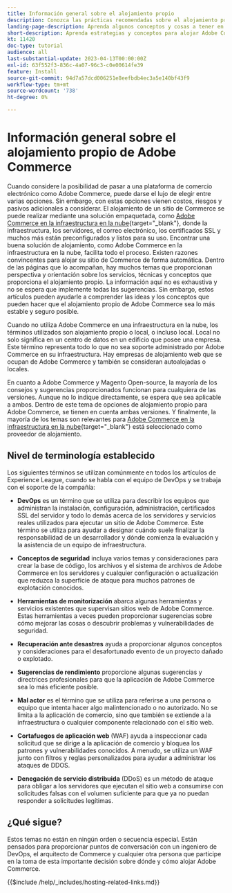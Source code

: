 ```yaml
---
title: Información general sobre el alojamiento propio
description: Conozca las prácticas recomendadas sobre el alojamiento propio que debe tener en cuenta. Los temas van desde los elementos de seguridad, hasta la recuperación ante desastres y muchos más. Estos temas están aquí para ayudar a una empresa que ha decidido alojar su propia versión de Adobe Commerce. Los elementos presentados no son inclusivos, pero deben proporcionar una buena gama de conceptos para promover un sitio web seguro, estable y resistente.
landing-page-description: Aprenda algunos conceptos y cosas a tener en cuenta al alojar Adobe Commerce por su cuenta.
short-description: Aprenda estrategias y conceptos para alojar Adobe Commerce usted mismo.
kt: 11420
doc-type: tutorial
audience: all
last-substantial-update: 2023-04-13T00:00:00Z
exl-id: 63f552f3-836c-4a07-96c3-c0e00614fe39
feature: Install
source-git-commit: 94d7a57dcd006251e8eefbdb4ec3a5e140bf43f9
workflow-type: tm+mt
source-wordcount: '738'
ht-degree: 0%

---
```


# Información general sobre el alojamiento propio de Adobe Commerce

Cuando considere la posibilidad de pasar a una plataforma de comercio electrónico como Adobe Commerce, puede darse el lujo de elegir entre varias opciones. Sin embargo, con estas opciones vienen costos, riesgos y pasivos adicionales a considerar. El alojamiento de un sitio de Commerce se puede realizar mediante una solución empaquetada, como [Adobe Commerce en la infraestructura en la nube](https://experienceleague.adobe.com/docs/commerce-learn/tutorials/getting-started/cloud/1-overview.html){target="_blank"}, donde la infraestructura, los servidores, el correo electrónico, los certificados SSL y muchos más están preconfigurados y listos para su uso. Encontrar una buena solución de alojamiento, como Adobe Commerce en la infraestructura en la nube, facilita todo el proceso. Existen razones convincentes para alojar su sitio de Commerce de forma automática. Dentro de las páginas que lo acompañan, hay muchos temas que proporcionan perspectiva y orientación sobre los servicios, técnicas y conceptos que proporciona el alojamiento propio. La información aquí no es exhaustiva y no se espera que implemente todas las sugerencias. Sin embargo, estos artículos pueden ayudarle a comprender las ideas y los conceptos que pueden hacer que el alojamiento propio de Adobe Commerce sea lo más estable y seguro posible.

Cuando no utiliza Adobe Commerce en una infraestructura en la nube, los términos utilizados son alojamiento propio o local, o incluso local. Local no solo significa en un centro de datos en un edificio que posee una empresa. Este término representa todo lo que no sea soporte administrado por Adobe Commerce en su infraestructura. Hay empresas de alojamiento web que se ocupan de Adobe Commerce y también se consideran autoalojadas o locales.

En cuanto a Adobe Commerce y Magento Open-source, la mayoría de los consejos y sugerencias proporcionados funcionan para cualquiera de las versiones. Aunque no lo indique directamente, se espera que sea aplicable a ambos. Dentro de este tema de opciones de alojamiento propio para Adobe Commerce, se tienen en cuenta ambas versiones. Y finalmente, la mayoría de los temas son relevantes para [Adobe Commerce en la infraestructura en la nube](https://experienceleague.adobe.com/docs/commerce-learn/tutorials/getting-started/cloud/1-overview.html){target="_blank"} está seleccionado como proveedor de alojamiento.

## Nivel de terminología establecido

Los siguientes términos se utilizan comúnmente en todos los artículos de Experience League, cuando se habla con el equipo de DevOps y se trabaja con el soporte de la compañía:

* **DevOps** es un término que se utiliza para describir los equipos que administran la instalación, configuración, administración, certificados SSL del servidor y todo lo demás acerca de los servidores y servicios reales utilizados para ejecutar un sitio de Adobe Commerce. Este término se utiliza para ayudar a designar cuándo suele finalizar la responsabilidad de un desarrollador y dónde comienza la evaluación y la asistencia de un equipo de infraestructura.

* **Conceptos de seguridad** incluya varios temas y consideraciones para crear la base de código, los archivos y el sistema de archivos de Adobe Commerce en los servidores y cualquier configuración o actualización que reduzca la superficie de ataque para muchos patrones de explotación conocidos.

* **Herramientas de monitorización** abarca algunas herramientas y servicios existentes que supervisan sitios web de Adobe Commerce. Estas herramientas a veces pueden proporcionar sugerencias sobre cómo mejorar las cosas o descubrir problemas y vulnerabilidades de seguridad.

* **Recuperación ante desastres** ayuda a proporcionar algunos conceptos y consideraciones para el desafortunado evento de un proyecto dañado o explotado.

* **Sugerencias de rendimiento** proporcione algunas sugerencias y directrices profesionales para que la aplicación de Adobe Commerce sea lo más eficiente posible.

* **Mal actor** es el término que se utiliza para referirse a una persona o equipo que intenta hacer algo malintencionado o no autorizado. No se limita a la aplicación de comercio, sino que también se extiende a la infraestructura o cualquier componente relacionado con el sitio web.

* **Cortafuegos de aplicación web** (WAF) ayuda a inspeccionar cada solicitud que se dirige a la aplicación de comercio y bloquea los patrones y vulnerabilidades conocidos. A menudo, se utiliza un WAF junto con filtros y reglas personalizados para ayudar a administrar los ataques de DDOS.

* **Denegación de servicio distribuida** (DDoS) es un método de ataque para obligar a los servidores que ejecutan el sitio web a consumirse con solicitudes falsas con el volumen suficiente para que ya no puedan responder a solicitudes legítimas.

## ¿Qué sigue?

Estos temas no están en ningún orden o secuencia especial. Están pensados para proporcionar puntos de conversación con un ingeniero de DevOps, el arquitecto de Commerce y cualquier otra persona que participe en la toma de esta importante decisión sobre dónde y cómo alojar Adobe Commerce.

{{$include /help/_includes/hosting-related-links.md}}
